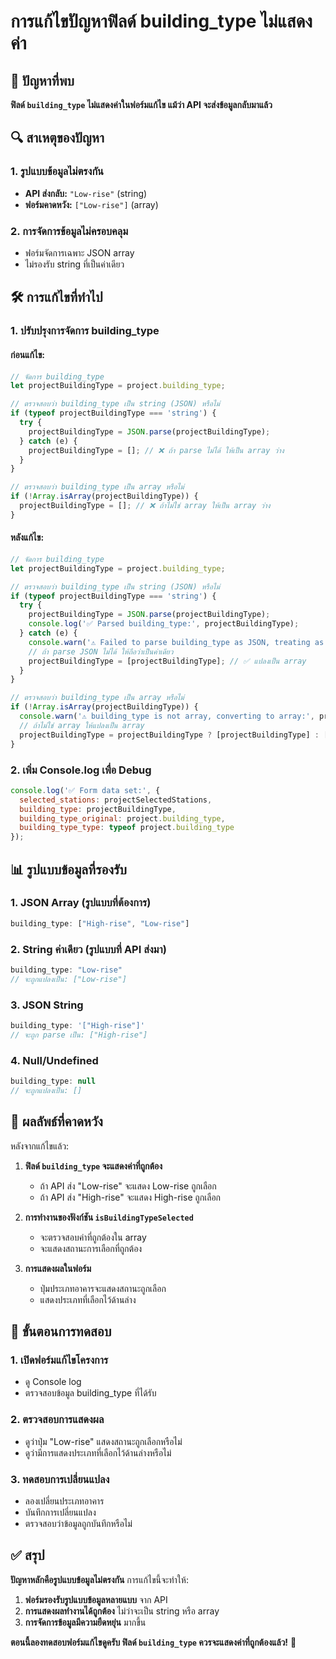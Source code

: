 # การแก้ไขปัญหาฟิลด์ building_type ไม่แสดงค่า

## 🚨 ปัญหาที่พบ

**ฟิลด์ `building_type` ไม่แสดงค่าในฟอร์มแก้ไข แม้ว่า API จะส่งข้อมูลกลับมาแล้ว**

## 🔍 สาเหตุของปัญหา

### 1. **รูปแบบข้อมูลไม่ตรงกัน**
- **API ส่งกลับ:** `"Low-rise"` (string)
- **ฟอร์มคาดหวัง:** `["Low-rise"]` (array)

### 2. **การจัดการข้อมูลไม่ครอบคลุม**
- ฟอร์มจัดการเฉพาะ JSON array
- ไม่รองรับ string ที่เป็นค่าเดียว

## 🛠️ การแก้ไขที่ทำไป

### 1. **ปรับปรุงการจัดการ building_type**

#### ก่อนแก้ไข:
```javascript
// จัดการ building_type
let projectBuildingType = project.building_type;

// ตรวจสอบว่า building_type เป็น string (JSON) หรือไม่
if (typeof projectBuildingType === 'string') {
  try {
    projectBuildingType = JSON.parse(projectBuildingType);
  } catch (e) {
    projectBuildingType = []; // ❌ ถ้า parse ไม่ได้ ให้เป็น array ว่าง
  }
}

// ตรวจสอบว่า building_type เป็น array หรือไม่
if (!Array.isArray(projectBuildingType)) {
  projectBuildingType = []; // ❌ ถ้าไม่ใช่ array ให้เป็น array ว่าง
}
```

#### หลังแก้ไข:
```javascript
// จัดการ building_type
let projectBuildingType = project.building_type;

// ตรวจสอบว่า building_type เป็น string (JSON) หรือไม่
if (typeof projectBuildingType === 'string') {
  try {
    projectBuildingType = JSON.parse(projectBuildingType);
    console.log('✅ Parsed building_type:', projectBuildingType);
  } catch (e) {
    console.warn('⚠️ Failed to parse building_type as JSON, treating as single value:', e);
    // ถ้า parse JSON ไม่ได้ ให้ถือว่าเป็นค่าเดียว
    projectBuildingType = [projectBuildingType]; // ✅ แปลงเป็น array
  }
}

// ตรวจสอบว่า building_type เป็น array หรือไม่
if (!Array.isArray(projectBuildingType)) {
  console.warn('⚠️ building_type is not array, converting to array:', projectBuildingType);
  // ถ้าไม่ใช่ array ให้แปลงเป็น array
  projectBuildingType = projectBuildingType ? [projectBuildingType] : []; // ✅ แปลงเป็น array
}
```

### 2. **เพิ่ม Console.log เพื่อ Debug**

```javascript
console.log('✅ Form data set:', {
  selected_stations: projectSelectedStations,
  building_type: projectBuildingType,
  building_type_original: project.building_type,
  building_type_type: typeof project.building_type
});
```

## 📊 รูปแบบข้อมูลที่รองรับ

### 1. **JSON Array (รูปแบบที่ต้องการ)**
```javascript
building_type: ["High-rise", "Low-rise"]
```

### 2. **String ค่าเดียว (รูปแบบที่ API ส่งมา)**
```javascript
building_type: "Low-rise"
// จะถูกแปลงเป็น: ["Low-rise"]
```

### 3. **JSON String**
```javascript
building_type: '["High-rise"]'
// จะถูก parse เป็น: ["High-rise"]
```

### 4. **Null/Undefined**
```javascript
building_type: null
// จะถูกแปลงเป็น: []
```

## 🎯 ผลลัพธ์ที่คาดหวัง

หลังจากแก้ไขแล้ว:

1. **ฟิลด์ `building_type` จะแสดงค่าที่ถูกต้อง**
   - ถ้า API ส่ง "Low-rise" จะแสดง Low-rise ถูกเลือก
   - ถ้า API ส่ง "High-rise" จะแสดง High-rise ถูกเลือก

2. **การทำงานของฟังก์ชัน `isBuildingTypeSelected`**
   - จะตรวจสอบค่าที่ถูกต้องใน array
   - จะแสดงสถานะการเลือกที่ถูกต้อง

3. **การแสดงผลในฟอร์ม**
   - ปุ่มประเภทอาคารจะแสดงสถานะถูกเลือก
   - แสดงประเภทที่เลือกไว้ด้านล่าง

## 📝 ขั้นตอนการทดสอบ

### 1. **เปิดฟอร์มแก้ไขโครงการ**
- ดู Console log
- ตรวจสอบข้อมูล building_type ที่ได้รับ

### 2. **ตรวจสอบการแสดงผล**
- ดูว่าปุ่ม "Low-rise" แสดงสถานะถูกเลือกหรือไม่
- ดูว่ามีการแสดงประเภทที่เลือกไว้ด้านล่างหรือไม่

### 3. **ทดสอบการเปลี่ยนแปลง**
- ลองเปลี่ยนประเภทอาคาร
- บันทึกการเปลี่ยนแปลง
- ตรวจสอบว่าข้อมูลถูกบันทึกหรือไม่

## ✅ สรุป

**ปัญหาหลักคือรูปแบบข้อมูลไม่ตรงกัน** การแก้ไขนี้จะทำให้:

1. **ฟอร์มรองรับรูปแบบข้อมูลหลายแบบ** จาก API
2. **การแสดงผลทำงานได้ถูกต้อง** ไม่ว่าจะเป็น string หรือ array
3. **การจัดการข้อมูลมีความยืดหยุ่น** มากขึ้น

**ตอนนี้ลองทดสอบฟอร์มแก้ไขดูครับ ฟิลด์ `building_type` ควรจะแสดงค่าที่ถูกต้องแล้ว!** 🎯
















